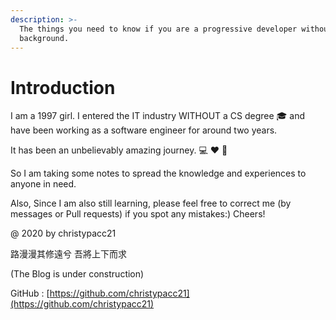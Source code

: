 ```yaml
---
description: >-
  The things you need to know if you are a progressive developer without a CS
  background.
---
```


# Introduction

I am a 1997 girl. I entered the IT industry WITHOUT a CS degree 🎓 and have been working as a software engineer for around two years.

It has been an unbelievably amazing journey. 💻 ❤️ 🐫

So I am taking some notes to spread the knowledge and experiences to anyone in need.

Also, Since I am also still learning, please feel free to correct me \(by messages or Pull requests\) if you spot any mistakes:\) Cheers!

@ 2020 by christypacc21

路漫漫其修遠兮 吾將上下而求

\(The Blog is under construction\)

GitHub : [https://github.com/christypacc21](https://github.com/christypacc21)


